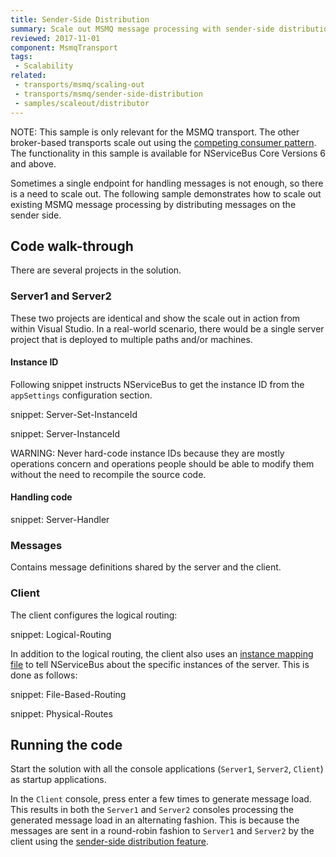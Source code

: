 ```yaml
---
title: Sender-Side Distribution
summary: Scale out MSMQ message processing with sender-side distribution
reviewed: 2017-11-01
component: MsmqTransport
tags:
 - Scalability
related:
 - transports/msmq/scaling-out
 - transports/msmq/sender-side-distribution
 - samples/scaleout/distributor
---
```


NOTE: This sample is only relevant for the MSMQ transport. The other broker-based transports scale out using the [competing consumer pattern](/transports/scale-out.md#broker-transports). The functionality in this sample is available for NServiceBus Core Versions 6 and above. 

Sometimes a single endpoint for handling messages is not enough, so there is a need to scale out. The following sample demonstrates how to scale out existing MSMQ message processing by distributing messages on the sender side.


## Code walk-through

There are several projects in the solution.


### Server1 and Server2

These two projects are identical and show the scale out in action from within Visual Studio. In a real-world scenario, there would be a single server project that is deployed to multiple paths and/or machines.


#### Instance ID

Following snippet instructs NServiceBus to get the instance ID from the `appSettings` configuration section.

snippet: Server-Set-InstanceId

snippet: Server-InstanceId

WARNING: Never hard-code instance IDs because they are mostly operations concern and operations people should be able to modify them without the need to recompile the source code.


#### Handling code

snippet: Server-Handler


### Messages

Contains message definitions shared by the server and the client.


### Client

The client configures the logical routing:

snippet: Logical-Routing

In addition to the logical routing, the client also uses an [instance mapping file](/transports/msmq/routing.md) to tell NServiceBus about the specific instances of the server. This is done as follows:

snippet: File-Based-Routing

snippet: Physical-Routes


## Running the code

Start the solution with all the console applications (`Server1`, `Server2`, `Client`) as startup applications.

In the `Client` console, press enter a few times to generate message load. This results in both the `Server1` and `Server2` consoles processing the generated message load in an alternating fashion. This is because the messages are sent in a round-robin fashion to `Server1` and `Server2` by the client using the [sender-side distribution feature](/transports/msmq/sender-side-distribution.md).
